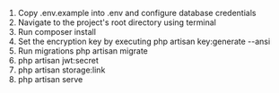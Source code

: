 1. Copy .env.example into .env and configure database credentials
2. Navigate to the project's root directory using terminal
3. Run composer install
4. Set the encryption key by executing php artisan key:generate --ansi
5. Run migrations php artisan migrate
6. php artisan jwt:secret
7. php artisan storage:link
8. php artisan serve
    
